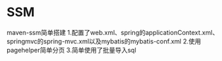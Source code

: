 # SSM
maven-ssm简单搭建
1.配置了web.xml、spring的applicationContext.xml、springmvc的spring-mvc.xml以及mybatis的mybatis-conf.xml
2.使用pagehelper简单分页
3.简单使用了批量导入sql
